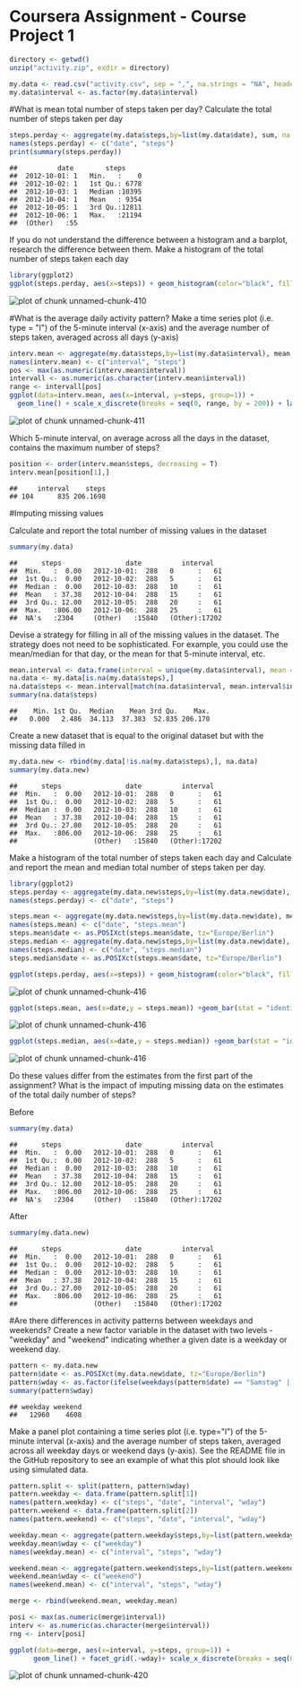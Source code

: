 Coursera Assignment - Course Project 1
==================================================




```r
directory <- getwd()
unzip("activity.zip", exdir = directory)
```


```r
my.data <- read.csv("activity.csv", sep = ",", na.strings = "NA", header = T, stringsAsFactors = T)
my.data$interval <- as.factor(my.data$interval)
```


#What is mean total number of steps taken per day?
Calculate the total number of steps taken per day

```r
steps.perday <- aggregate(my.data$steps,by=list(my.data$date), sum, na.rm = T)
names(steps.perday) <- c("date", "steps")
print(summary(steps.perday))
```

```
##          date        steps      
##  2012-10-01: 1   Min.   :    0  
##  2012-10-02: 1   1st Qu.: 6778  
##  2012-10-03: 1   Median :10395  
##  2012-10-04: 1   Mean   : 9354  
##  2012-10-05: 1   3rd Qu.:12811  
##  2012-10-06: 1   Max.   :21194  
##  (Other)   :55
```

If you do not understand the difference between a histogram and a barplot, research the difference between them. Make a histogram of the total number of steps taken each day


```r
library(ggplot2)
ggplot(steps.perday, aes(x=steps)) + geom_histogram(color="black", fill="white", binwidth = 600)+ labs(title = "Histogram total number of steps each day")
```

![plot of chunk unnamed-chunk-410](figure/unnamed-chunk-410-1.png)


#What is the average daily activity pattern?
Make a time series plot (i.e. type = "l") of the 5-minute interval (x-axis) and the average number of steps taken, averaged across all days (y-axis)

```r
interv.mean <- aggregate(my.data$steps,by=list(my.data$interval), mean, na.rm = T)
names(interv.mean) <- c("interval", "steps")
pos <- max(as.numeric(interv.mean$interval))
intervall <- as.numeric(as.character(interv.mean$interval))
range <- intervall[pos]
ggplot(data=interv.mean, aes(x=interval, y=steps, group=1)) +
  geom_line() + scale_x_discrete(breaks = seq(0, range, by = 200)) + labs(title = "Average number of steps by intervall")
```

![plot of chunk unnamed-chunk-411](figure/unnamed-chunk-411-1.png)

Which 5-minute interval, on average across all the days in the dataset, contains the maximum number of steps?

```r
position <- order(interv.mean$steps, decreasing = T)
interv.mean[position[1],]
```

```
##     interval    steps
## 104      835 206.1698
```


#Imputing missing values

Calculate and report the total number of missing values in the dataset


```r
summary(my.data)
```

```
##      steps                date          interval    
##  Min.   :  0.00   2012-10-01:  288   0      :   61  
##  1st Qu.:  0.00   2012-10-02:  288   5      :   61  
##  Median :  0.00   2012-10-03:  288   10     :   61  
##  Mean   : 37.38   2012-10-04:  288   15     :   61  
##  3rd Qu.: 12.00   2012-10-05:  288   20     :   61  
##  Max.   :806.00   2012-10-06:  288   25     :   61  
##  NA's   :2304     (Other)   :15840   (Other):17202
```

Devise a strategy for filling in all of the missing values in the dataset. The strategy does not need to be sophisticated. For example, you could use the mean/median for that day, or the mean for that 5-minute interval, etc.



```r
mean.interval <- data.frame(interval = unique(my.data$interval), mean = tapply(my.data$steps, my.data$interval, mean, na.rm =T))
na.data <- my.data[is.na(my.data$steps),]
na.data$steps <- mean.interval[match(na.data$interval, mean.interval$interval),2]
summary(na.data$steps)
```

```
##    Min. 1st Qu.  Median    Mean 3rd Qu.    Max. 
##   0.000   2.486  34.113  37.383  52.835 206.170
```

Create a new dataset that is equal to the original dataset but with the missing data filled in

```r
my.data.new <- rbind(my.data[!is.na(my.data$steps),], na.data)
summary(my.data.new)
```

```
##      steps                date          interval    
##  Min.   :  0.00   2012-10-01:  288   0      :   61  
##  1st Qu.:  0.00   2012-10-02:  288   5      :   61  
##  Median :  0.00   2012-10-03:  288   10     :   61  
##  Mean   : 37.38   2012-10-04:  288   15     :   61  
##  3rd Qu.: 27.00   2012-10-05:  288   20     :   61  
##  Max.   :806.00   2012-10-06:  288   25     :   61  
##                   (Other)   :15840   (Other):17202
```

Make a histogram of the total number of steps taken each day and Calculate and report the mean and median total number of steps taken per day. 


```r
library(ggplot2)
steps.perday <- aggregate(my.data.new$steps,by=list(my.data.new$date), sum)
names(steps.perday) <- c("date", "steps")

steps.mean <- aggregate(my.data.new$steps,by=list(my.data.new$date), mean)
names(steps.mean) <- c("date", "steps.mean")
steps.mean$date <- as.POSIXct(steps.mean$date, tz="Europe/Berlin")
steps.median <- aggregate(my.data.new$steps,by=list(my.data.new$date), median)
names(steps.median) <- c("date", "steps.median")
steps.median$date <- as.POSIXct(steps.mean$date, tz="Europe/Berlin")

ggplot(steps.perday, aes(x=steps)) + geom_histogram(color="black", fill="white", binwidth = 600) + labs(title = "Histogram total steps per day (cleaned data set)")
```

![plot of chunk unnamed-chunk-416](figure/unnamed-chunk-416-1.png)

```r
ggplot(steps.mean, aes(x=date,y = steps.mean)) +geom_bar(stat = "identity") + labs(title = "Steps per day (cleaned data set)")
```

![plot of chunk unnamed-chunk-416](figure/unnamed-chunk-416-2.png)

```r
ggplot(steps.median, aes(x=date,y = steps.median)) +geom_bar(stat = "identity") + labs(title = "median steps per day (cleaned data set)")
```

![plot of chunk unnamed-chunk-416](figure/unnamed-chunk-416-3.png)

Do these values differ from the estimates from the first part of the assignment? What is the impact of imputing missing data on the estimates of the total daily number of steps?

Before

```r
summary(my.data)
```

```
##      steps                date          interval    
##  Min.   :  0.00   2012-10-01:  288   0      :   61  
##  1st Qu.:  0.00   2012-10-02:  288   5      :   61  
##  Median :  0.00   2012-10-03:  288   10     :   61  
##  Mean   : 37.38   2012-10-04:  288   15     :   61  
##  3rd Qu.: 12.00   2012-10-05:  288   20     :   61  
##  Max.   :806.00   2012-10-06:  288   25     :   61  
##  NA's   :2304     (Other)   :15840   (Other):17202
```
After

```r
summary(my.data.new)
```

```
##      steps                date          interval    
##  Min.   :  0.00   2012-10-01:  288   0      :   61  
##  1st Qu.:  0.00   2012-10-02:  288   5      :   61  
##  Median :  0.00   2012-10-03:  288   10     :   61  
##  Mean   : 37.38   2012-10-04:  288   15     :   61  
##  3rd Qu.: 27.00   2012-10-05:  288   20     :   61  
##  Max.   :806.00   2012-10-06:  288   25     :   61  
##                   (Other)   :15840   (Other):17202
```

#Are there differences in activity patterns between weekdays and weekends?
Create a new factor variable in the dataset with two levels - "weekday" and "weekend" indicating whether a given date is a weekday or weekend day.


```r
pattern <- my.data.new
pattern$date <- as.POSIXct(my.data.new$date, tz="Europe/Berlin")
pattern$wday <- as.factor(ifelse(weekdays(pattern$date) == "Samstag" | weekdays(pattern$date) == "Sonntag", yes = "weekend", no = "weekday"))
summary(pattern$wday)
```

```
## weekday weekend 
##   12960    4608
```

Make a panel plot containing a time series plot (i.e. type="l") of the 5-minute interval (x-axis) and the average number of steps taken, averaged across all weekday days or weekend days (y-axis). See the README file in the GitHub repository to see an example of what this plot should look like using simulated data.


```r
pattern.split <- split(pattern, pattern$wday)
pattern.weekday <- data.frame(pattern.split[1])
names(pattern.weekday) <- c("steps", "date", "interval", "wday")
pattern.weekend <- data.frame(pattern.split[2])
names(pattern.weekend) <- c("steps", "date", "interval", "wday")

weekday.mean <- aggregate(pattern.weekday$steps,by=list(pattern.weekday$interval), mean)
weekday.mean$wday <- c("weekday")
names(weekday.mean) <- c("interval", "steps", "wday")

weekend.mean <- aggregate(pattern.weekend$steps,by=list(pattern.weekend$interval), mean)
weekend.mean$wday <- c("weekend")
names(weekend.mean) <- c("interval", "steps", "wday")

merge <- rbind(weekend.mean, weekday.mean)

posi <- max(as.numeric(merge$interval))
interv <- as.numeric(as.character(merge$interval))
rng <- interv[posi]

ggplot(data=merge, aes(x=interval, y=steps, group=1)) +
      geom_line() + facet_grid(.~wday)+ scale_x_discrete(breaks = seq(0, rng, by = 300)) + labs(title = "Steps per interval (over all days) split by weekday and weekend (cleaned data set)")
```

![plot of chunk unnamed-chunk-420](figure/unnamed-chunk-420-1.png)
